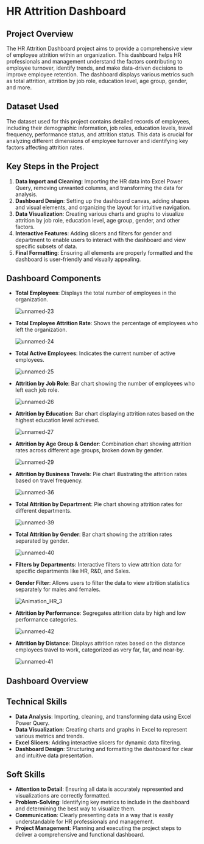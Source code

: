 # HR Attrition Dashboard

## Project Overview
The HR Attrition Dashboard project aims to provide a comprehensive view of employee attrition within an organization. This dashboard helps HR professionals and management understand the factors contributing to employee turnover, identify trends, and make data-driven decisions to improve employee retention. The dashboard displays various metrics such as total attrition, attrition by job role, education level, age group, gender, and more.

## Dataset Used
The dataset used for this project contains detailed records of employees, including their demographic information, job roles, education levels, travel frequency, performance status, and attrition status. This data is crucial for analyzing different dimensions of employee turnover and identifying key factors affecting attrition rates.

## Key Steps in the Project
1. **Data Import and Cleaning**: Importing the HR data into Excel Power Query, removing unwanted columns, and transforming the data for analysis.
2. **Dashboard Design**: Setting up the dashboard canvas, adding shapes and visual elements, and organizing the layout for intuitive navigation.
3. **Data Visualization**: Creating various charts and graphs to visualize attrition by job role, education level, age group, gender, and other factors.
4. **Interactive Features**: Adding slicers and filters for gender and department to enable users to interact with the dashboard and view specific subsets of data.
5. **Final Formatting**: Ensuring all elements are properly formatted and the dashboard is user-friendly and visually appealing.

## Dashboard Components
- **Total Employees**: Displays the total number of employees in the organization.

  ![unnamed-23](https://github.com/user-attachments/assets/5e969e18-3533-49e4-963e-a231ef1dce24)

- **Total Employee Attrition Rate**: Shows the percentage of employees who left the organization.

  ![unnamed-24](https://github.com/user-attachments/assets/58d60057-4538-4cd5-918f-580f49ecab88)

- **Total Active Employees**: Indicates the current number of active employees.

  ![unnamed-25](https://github.com/user-attachments/assets/95975b81-0c00-47bf-ab78-3ebd30035da1)

- **Attrition by Job Role**: Bar chart showing the number of employees who left each job role.

  ![unnamed-26](https://github.com/user-attachments/assets/7e121b60-b640-41b5-97d8-b25883d0c17f)

- **Attrition by Education**: Bar chart displaying attrition rates based on the highest education level achieved.

  ![unnamed-27](https://github.com/user-attachments/assets/7ce01d5e-5239-4647-8184-b40244920281)

- **Attrition by Age Group & Gender**: Combination chart showing attrition rates across different age groups, broken down by gender.

  ![unnamed-29](https://github.com/user-attachments/assets/044b0907-1005-4b04-9a6f-075cf04e2ae4)

- **Attrition by Business Travels**: Pie chart illustrating the attrition rates based on travel frequency.

  ![unnamed-36](https://github.com/user-attachments/assets/6f6a9586-dae5-45a5-875d-cd4d95fea0ce)

- **Total Attrition by Department**: Pie chart showing attrition rates for different departments.

  ![unnamed-39](https://github.com/user-attachments/assets/e54cdb85-1f31-4a45-a196-67137a815608)

- **Total Attrition by Gender**: Bar chart showing the attrition rates separated by gender.

  ![unnamed-40](https://github.com/user-attachments/assets/e3d44260-48c6-46bf-9a65-0ae05ea8c0b3)

- **Filters by Departments**: Interactive filters to view attrition data for specific departments like HR, R&D, and Sales.
- **Gender Filter**: Allows users to filter the data to view attrition statistics separately for males and females.

  ![Animation_HR_3](https://github.com/user-attachments/assets/07a7ce5e-5b45-44c5-85cb-93f205d1a165)

- **Attrition by Performance**: Segregates attrition data by high and low performance categories.

  ![unnamed-42](https://github.com/user-attachments/assets/a4e8198e-1400-40b5-ba92-da6517b38c2f)

- **Attrition by Distance**: Displays attrition rates based on the distance employees travel to work, categorized as very far, far, and near-by.

  ![unnamed-41](https://github.com/user-attachments/assets/fd4dd451-e793-40d7-a6a4-2ca63519be0d)



## Dashboard Overview





## Technical Skills
- **Data Analysis**: Importing, cleaning, and transforming data using Excel Power Query.
- **Data Visualization**: Creating charts and graphs in Excel to represent various metrics and trends.
- **Excel Slicers**: Adding interactive slicers for dynamic data filtering.
- **Dashboard Design**: Structuring and formatting the dashboard for clear and intuitive data presentation.

## Soft Skills
- **Attention to Detail**: Ensuring all data is accurately represented and visualizations are correctly formatted.
- **Problem-Solving**: Identifying key metrics to include in the dashboard and determining the best way to visualize them.
- **Communication**: Clearly presenting data in a way that is easily understandable for HR professionals and management.
- **Project Management**: Planning and executing the project steps to deliver a comprehensive and functional dashboard.


